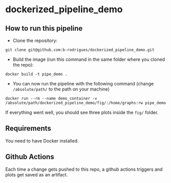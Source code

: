 
# dockerized_pipeline_demo

## How to run this pipeline

- Clone the repository:

```
git clone git@github.com:b-rodrigues/dockerized_pipeline_demo.git
```

- Build the image (run this command in the same folder where you cloned the repo):

```
docker build -t pipe_demo .
```

- You can now run the pipeline with the following command (change `/absolute/path/` to the path
on your machine)

```
docker run --rm --name demo_container -v /absolute/path/dockerized_pipeline_demo/fig/:/home/graphs:rw pipe_demo
```

If everything went well, you should see three plots inside the `fig/` folder.

## Requirements

You need to have Docker installed.

## Github Actions

Each time a change gets pushed to this repo, a github actions triggers and plots get saved as an 
artifact.


